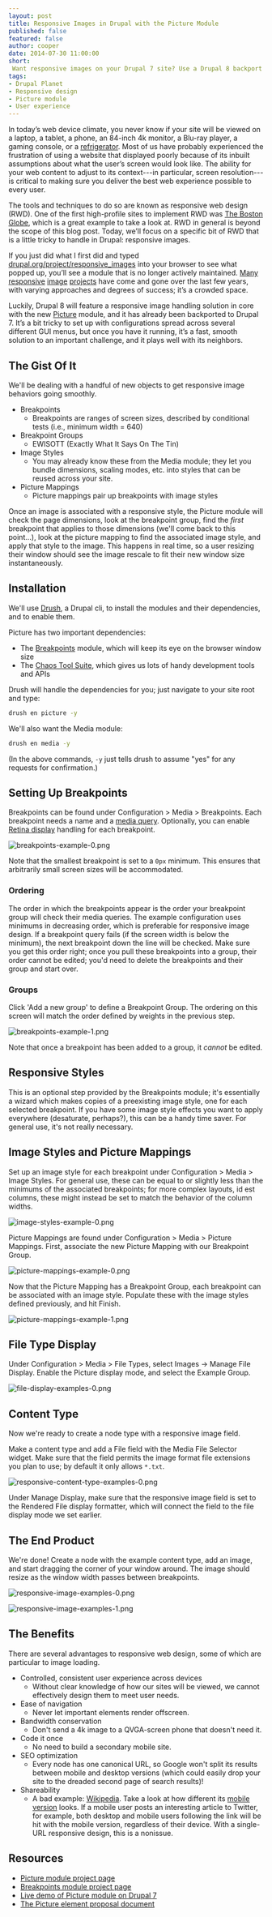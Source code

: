 ```yaml
---
layout: post
title: Responsive Images in Drupal with the Picture Module
published: false
featured: false
author: cooper
date: 2014-07-30 11:00:00
short:
 Want responsive images on your Drupal 7 site? Use a Drupal 8 backport to get the job done.
tags:
- Drupal Planet
- Responsive design
- Picture module
- User experience
---
```


In today’s web device climate, you never know if your site will be viewed on a laptop, a tablet, a phone, an 84-inch 4k monitor, a Blu-ray player, a gaming console, or a [refrigerator](http://www.samsung.com/us/appliances/refrigerators/RF4289HARS/XAA "Seriously."). Most of us have probably experienced the frustration of using a website that displayed poorly because of its inbuilt assumptions about what the user’s screen would look like. The ability for your web content to adjust to its context---in particular, screen resolution---is critical to making sure you deliver the best web experience possible to every user.

The tools and techniques to do so are known as responsive web design (RWD). One of the first high-profile sites to implement RWD was [The Boston Globe](http://www.bostonglobe.com/), which is a great example to take a look at. RWD in general is beyond the scope of this blog post. Today, we’ll focus on a specific bit of RWD that is a little tricky to handle in Drupal: responsive images.

If you just did what I first did and typed [drupal.org/project/responsive_images](http://drupal.org/project/responsive_images) into your browser to see what popped up, you’ll see a module that is no longer actively maintained. [Many](https://www.drupal.org/project/adaptive_image) [responsive](https://www.drupal.org/project/cs_adaptive_image) [image](https://www.drupal.org/project/ais) [projects](https://www.drupal.org/project/resp_img) have come and gone over the last few years, with varying approaches and degrees of success; it’s a crowded space.

Luckily, Drupal 8 will feature a responsive image handling solution in core with the new [Picture](https://www.drupal.org/project/picture) module, and it has already been backported to Drupal 7. It’s a bit tricky to set up with configurations spread across several different GUI menus, but once you have it running, it’s a fast, smooth solution to an important challenge, and it plays well with its neighbors.

## The Gist Of It

We'll be dealing with a handful of new objects to get responsive image behaviors going smoothly.

- Breakpoints
    - Breakpoints are ranges of screen sizes, described by conditional tests (i.e., minimum width = 640)
- Breakpoint Groups
	- EWISOTT (Exactly What It Says On The Tin)
- Image Styles
	- You may already know these from the Media module; they let you bundle dimensions, scaling modes, etc. into styles that can be reused across your site.
- Picture Mappings
    - Picture mappings pair up breakpoints with image styles
    
Once an image is associated with a responsive style, the Picture module will check the page dimensions, look at the breakpoint group, find the _first_ breakpoint that applies to those dimensions (we'll come back to this point...), look at the picture mapping to find the associated image style, and apply that style to the image. This happens in real time, so a user resizing their window should see the image rescale to fit their new window size instantaneously.

## Installation

We'll use [Drush](http://drush.ws/), a Drupal cli, to install the modules and their dependencies, and to enable them.

Picture has two important dependencies:

- The [Breakpoints](https://www.drupal.org/project/breakpoints) module, which will keep its eye on the browser window size
- The [Chaos Tool Suite](https://www.drupal.org/project/ctools), which gives us lots of handy development tools and APIs

Drush will handle the dependencies for you; just navigate to your site root and type:

```bash
drush en picture -y
```

We'll also want the Media module:

```bash
drush en media -y
```

(In the above commands, ```-y``` just tells drush to assume "yes" for any requests for confirmation.)

## Setting Up Breakpoints

Breakpoints can be found under Configuration > Media > Breakpoints. Each breakpoint needs a name and a [media query](http://css-tricks.com/resolution-specific-stylesheets/). Optionally, you can enable [Retina display](http://www.sitepoint.com/support-retina-displays/) handling for each breakpoint.

![breakpoints-example-0.png](/assets/images/blog/breakpoints-example-0.png "Three breakpoints with basic media queries")

Note that the smallest breakpoint is set to a `0px` minimum. This ensures that arbitrarily small screen sizes will be accommodated.

### Ordering

The order in which the breakpoints appear is the order your breakpoint group will check their media queries. The example configuration uses minimums in decreasing order, which is preferable for responsive image design. If a breakpoint query fails (if the screen width is below the minimum), the next breakpoint down the line will be checked. Make sure you get this order right; once you pull these breakpoints into a group, their order cannot be edited; you'd need to delete the breakpoints and their group and start over.

### Groups

Click 'Add a new group' to define a Breakpoint Group. The ordering on this screen will match the order defined by weights in the previous step.

![breakpoints-example-1.png](/assets/images/blog/breakpoints-example-1.png "A simple breakpoint group")

Note that once a breakpoint has been added to a group, it _cannot_ be edited.

## Responsive Styles

This is an optional step provided by the Breakpoints module; it's essentially a wizard which makes copies of a preexisting image style, one for each selected breakpoint. If you have some image style effects you want to apply everywhere (desaturate, perhaps?), this can be a handy time saver. For general use, it's not really necessary.

## Image Styles and Picture Mappings

Set up an image style for each breakpoint under Configuration > Media > Image Styles. For general use, these can be equal to or slightly less than the minimums of the associated breakpoints; for more complex layouts, id est columns, these might instead be set to match the behavior of the column widths.

![image-styles-example-0.png](/assets/images/blog/image-styles-example-0.png "Three basic image styles") 

Picture Mappings are found under Configuration > Media > Picture Mappings. First, associate the new Picture Mapping with our Breakpoint Group.

![picture-mappings-example-0.png](/assets/images/blog/picture-mappings-example-0.png "Setting the breakpoint group of a picture mapping")

Now that the Picture Mapping has a Breakpoint Group, each breakpoint can be associated with an image style. Populate these with the image styles defined previously, and hit Finish.

![picture-mappings-example-1.png](/assets/images/blog/picture-mappings-example-1.png "Picture mapping configuration")

## File Type Display

Under Configuration > Media > File Types, select Images -> Manage File Display. Enable the Picture display mode, and select the Example Group.

![file-display-examples-0.png](/assets/images/blog/file-display-examples-0.png "File display settings")

## Content Type

Now we're ready to create a node type with a responsive image field.

Make a content type and add a File field with the Media File Selector widget. Make sure that the field permits the image format file extensions you plan to use; by default it only allows `*.txt`.

![responsive-content-type-examples-0.png](/assets/images/blog/responsive-content-type-examples-0.png "Node content type") 

Under Manage Display, make sure that the responsive image field is set to the Rendered File display formatter, which will connect the field to the file display mode we set earlier.

## The End Product

We're done! Create a node with the example content type, add an image, and start dragging the corner of your window around. The image should resize as the window width passes between breakpoints.

![responsive-image-examples-0.png](/assets/images/blog/responsive-image-example-0.png "Medium image") 

![responsive-image-examples-1.png](/assets/images/blog/responsive-image-example-1.png "Small image") 

## The Benefits

There are several advantages to responsive web design, some of which are particular to image loading.

* Controlled, consistent user experience across devices
    * Without clear knowledge of how our sites will be viewed, we cannot effectively design them to meet user needs.
* Ease of navigation
    * Never let important elements render offscreen.
* Bandwidth conservation 
    * Don't send a 4k image to a QVGA-screen phone that doesn't need it.
* Code it once 
    * No need to build a secondary mobile site.
* SEO optimization 
    * Every node has one canonical URL, so Google won't split its results between mobile and desktop versions (which could easily drop your site to the dreaded second page of search results)!
* Shareability
    * A bad example: [Wikipedia](http://en.wikipedia.org/wiki/Drupal). Take a look at how different its [mobile version](http://en.m.wikipedia.org/wiki/Drupal) looks. If a mobile user posts an interesting article to Twitter, for example, both desktop and mobile users following the link will be hit with the mobile version, regardless of their device. With a single-URL responsive design, this is a nonissue.

## Resources

- [Picture module project page](https://www.drupal.org/project/picture)
- [Breakpoints module project page](https://www.drupal.org/project/breakpoints)
- [Live demo of Picture module on Drupal 7](http://picture7d.h011.attiks.com/node/1)
- [The Picture element proposal document](http://picture.responsiveimages.org/)
